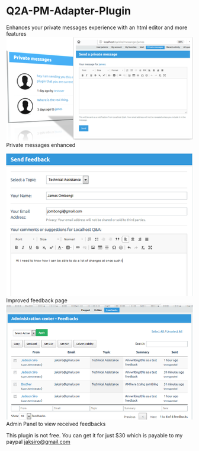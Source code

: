 # Q2A-PM-Adapter-Plugin
Enhances your private messages experience with an html editor and more features
<img src="pm-adapter.png"/>
Private messages enhanced

<img src="pm-feedback.png"/>
Improved feedback page

<img src="pm-feedbacks.png"/>
Admin Panel to view received feedbacks

This plugin is not free. You can get it for just $30 which is payable to my paypal jaksiro@gmail.com
